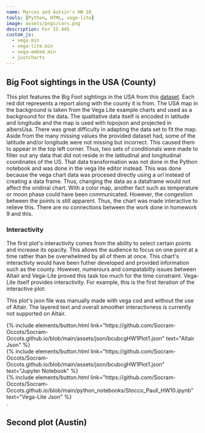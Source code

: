 ```yaml
---
name: Marcos and Autsin's HW 10
tools: [Python, HTML, vega-lite]
image: assets/pngs/cars.png
description: For IS 445
custom_js:
  - vega.min
  - vega-lite.min
  - vega-embed.min
  - justcharts
---
```


## Big Foot sightings in the USA (County)

<vegachart schema-url="{{ site.baseurl }}/assets/json/bcubcgHW1Plot1inter.json" style="width: 100%"></vegachart>

This plot features the Big Foot sightings in the USA from this [dataset](https://raw.githubusercontent.com/UIUC-iSchool-DataViz/is445_bcubcg_fall2022/main/data/bfro_reports_fall2022.csv). Each red dot represents a report along with the county it is from. The USA map in the background is taken from the Vega Lite example charts and used as a background for the data. The qualitative data itself is encoded in latitude and longitude and the map is used with topojson and projected in albersUsa. There was great difficulty in adapting the data set to fit the map. Aside from the many missing values the provided dataset had, some of the latitude and/or longitude were not missing but incorrect. This caused them to appear in the top left corner. Thus, two sets of conditionals were made to filter out any data that did not reside in the latitudinal and longitudinal coordinates of the US. That data transformation was not done in the Python notebook and was done in the vega lite editor instead. This was done because the vega chart data was procesed directly using a url instead of creating a data frame. Thus, changing the data as a dataframe would not affect the oridinal chart. With a color map, another fact such as temperature or moon phase could have been communicated. However, the congestion between the points is still apparent. Thus, the chart was made interactive to relieve this. There are no connections between the work done in homework 9 and this.

### Interactivity

The first plot's interactivity comes from the ability to select certain points and increase its opacity. This allows the audience to focus on one point at a time rather than be overwhelmed by all of them at once. This chart's interactivty would have been futher developed and provided information such as the county. However, numerours and compatabilty issues between Altair and Vega-Lite proved this task too much for the time constraint. Vega-Lite itself provides interactivity. For example, this is the first iteration of the interactive plot:

<vegachart schema-url="{{ site.baseurl }}/assets/json/bcubcgHW1Plot1vegalite.json" style="width: 100%"></vegachart>

This plot's json file was manually made with vega cod and without the use of Altair. The layered text and overall smoother interactivness is currently not supported on Altair.

<div class="left">
{% include elements/button.html link="https://github.com/Socram-Occots/Socram-Occots.github.io/blob/main/assets/json/bcubcgHW1Plot1.json" text="Altair Json" %}
</div>

<div class="left">
{% include elements/button.html link="https://github.com/Socram-Occots/Socram-Occots.github.io/blob/main/assets/json/bcubcgHW1Plot1.json" text="Jupyter Notebook" %}
</div>

<div class="left">
{% include elements/button.html link="https://github.com/Socram-Occots/Socram-Occots.github.io/blob/main/python_notebooks/Stocco_Paull_HW10.ipynb" text="Vega-Lite Json" %}
</div>
.

## Second plot (Austin)


